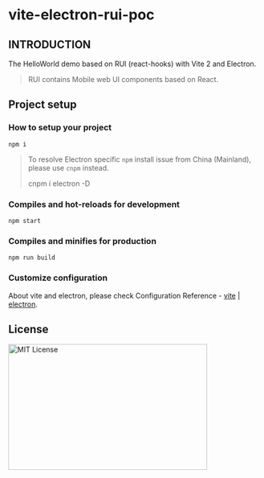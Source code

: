 # vite-electron-rui-poc

## INTRODUCTION

The HelloWorld demo based on RUI (react-hooks) with Vite 2 and Electron.

> RUI contains Mobile web UI components based on React.

## Project setup

### How to setup your project
```
npm i
```

> To resolve Electron specific `npm` install issue from China (Mainland), please use `cnpm` instead.
>
> cnpm i electron -D

### Compiles and hot-reloads for development
```
npm start
```

### Compiles and minifies for production
```
npm run build
```

### Customize configuration

About vite and electron, please check Configuration Reference - [vite](https://vitejs.dev/config/) | [electron](https://www.electronjs.org/).

## License

<img src="https://nikoni.top/images/niko-mit-react.png" alt="MIT License" width="396" height="250"/>
